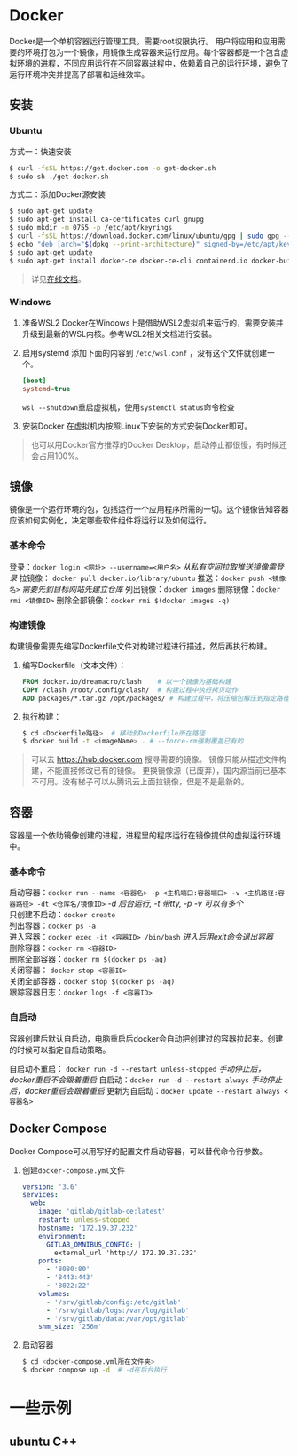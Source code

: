 # Docker

Docker是一个单机容器运行管理工具。需要root权限执行。  用户将应用和应用需要的环境打包为一个镜像，用镜像生成容器来运行应用。每个容器都是一个包含虚拟环境的进程，不同应用运行在不同容器进程中，依赖着自己的运行环境，避免了运行环境冲突并提高了部署和运维效率。

## 安装

### Ubuntu

方式一：快速安装
```sh
$ curl -fsSL https://get.docker.com -o get-docker.sh
$ sudo sh ./get-docker.sh
```

方式二：添加Docker源安装

```sh
$ sudo apt-get update
$ sudo apt-get install ca-certificates curl gnupg
$ sudo mkdir -m 0755 -p /etc/apt/keyrings
$ curl -fsSL https://download.docker.com/linux/ubuntu/gpg | sudo gpg --dearmor -o /etc/apt/keyrings/docker.gpg
$ echo "deb [arch="$(dpkg --print-architecture)" signed-by=/etc/apt/keyrings/docker.gpg] https://download.docker.com/linux/ubuntu "$(. /etc/os-release && echo "$VERSION_CODENAME")" stable" | sudo tee /etc/apt/sources.list.d/docker.list > /dev/null
$ sudo apt-get update
$ sudo apt-get install docker-ce docker-ce-cli containerd.io docker-buildx-plugin docker-compose-plugin
```
> 详见[在线文档](https://docs.docker.com/engine/install/ubuntu/)。

### Windows

1. 准备WSL2
   Docker在Windows上是借助WSL2虚拟机来运行的，需要安装并升级到最新的WSL内核。参考WSL2相关文档进行安装。

2. 启用systemd
   添加下面的内容到 `/etc/wsl.conf` ，没有这个文件就创建一个。
    ```ini
    [boot]
    systemd=true
    ```
   `wsl --shutdown`重启虚拟机，使用`systemctl status`命令检查

3. 安装Docker
   在虚拟机内按照Linux下安装的方式安装Docker即可。

> 也可以用Docker官方推荐的Docker Desktop，启动停止都很慢，有时候还会占用100%。

## 镜像

镜像是一个运行环境的包，包括运行一个应用程序所需的一切。这个镜像告知容器应该如何实例化，决定哪些软件组件将运行以及如何运行。  

### 基本命令

登录：`docker login <网址> --username=<用户名>`     *从私有空间拉取推送镜像需登录*
拉镜像： `docker pull docker.io/library/ubuntu` 
推送：`docker push <镜像名>`    *需要先到目标网站先建立仓库*
列出镜像：`docker images` 
删除镜像：`docker rmi <镜像ID>` 
删除全部镜像：`docker rmi $(docker images -q)`

### 构建镜像

构建镜像需要先编写Dockerfile文件对构建过程进行描述，然后再执行构建。

1. 编写Dockerfile（文本文件）：
    ```dockerfile
    FROM docker.io/dreamacro/clash    # 以一个镜像为基础构建
    COPY /clash /root/.config/clash/  # 构建过程中执行拷贝动作
    ADD packages/*.tar.gz /opt/packages/ # 构建过程中，将压缩包解压到指定路径
    ```
    
2. 执行构建：
    ```sh
    $ cd <Dockerfile路径>  # 移动到Dockerfile所在路径
    $ docker build -t <imageName> . # --force-rm强制覆盖已有的
    ```

> 可以去 https://hub.docker.com 搜寻需要的镜像。
> 镜像只能从描述文件构建，不能直接修改已有的镜像。
> 更换镜像源（已废弃），国内源当前已基本不可用。没有梯子可以从腾讯云上面拉镜像，但是不是最新的。

## 容器

容器是一个依助镜像创建的进程，进程里的程序运行在镜像提供的虚拟运行环境中。 

### 基本命令

启动容器：`docker run --name <容器名> -p <主机端口:容器端口> -v <主机路径:容器路径> -dt <仓库名/镜像ID>`    *-d 后台运行, -t 带tty,  -p -v 可以有多个*  
只创建不启动：`docker create`  
列出容器：`docker ps -a`  
进入容器：`docker exec -it <容器ID> /bin/bash`    *进入后用exit命令退出容器*  
删除容器：`docker rm <容器ID>`   
删除全部容器：`docker rm $(docker ps -aq)`  
关闭容器： `docker stop <容器ID>`   
关闭全部容器：`docker stop $(docker ps -aq)`  
跟踪容器日志：`docker logs -f <容器ID> `  

### 自启动

容器创建后默认自启动，电脑重启后docker会自动把创建过的容器拉起来。创建的时候可以指定自启动策略。

自启动不重启： `docker run -d --restart unless-stopped`   *手动停止后，docker重启不会跟着重启*
自启动：`docker run -d --restart always`  *手动停止后，docker重启会跟着重启*
更新为自启动：`docker update --restart always <容器名>`

## Docker Compose

Docker Compose可以用写好的配置文件启动容器，可以替代命令行参数。

1. 创建`docker-compose.yml`文件
    ``` yaml
    version: '3.6'
    services:
      web:
        image: 'gitlab/gitlab-ce:latest'
        restart: unless-stopped
        hostname: '172.19.37.232'
        environment:
          GITLAB_OMNIBUS_CONFIG: |
            external_url 'http:// 172.19.37.232'
        ports:
          - '8080:80'
          - '8443:443'
          - '8022:22'
        volumes:
          - '/srv/gitlab/config:/etc/gitlab'
          - '/srv/gitlab/logs:/var/log/gitlab'
          - '/srv/gitlab/data:/var/opt/gitlab'
        shm_size: '256m'
    ```

2. 启动容器
    ```sh
    $ cd <docker-compose.yml所在文件夹>
    $ docker compose up -d  # -d在后台执行
    ```



# 一些示例

## ubuntu C++
